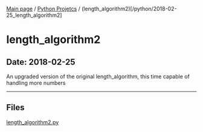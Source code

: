 [Main page](/) / [Python Projetcs](/python) / (length_algorithm2)[/python/2018-02-25_length_algorithm2]

# length_algorithm2

## Date: 2018-02-25

An upgraded version of the original length_algorithm, this time capable of handling more numbers

-----

## Files

[length_algorithm2.py](length_algorithm2.py)